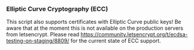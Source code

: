 ### Elliptic Curve Cryptography (ECC)

This script also supports certificates with Elliptic Curve public keys!
Be aware that at the moment this is not available on the production servers from letsencrypt.
Please read https://community.letsencrypt.org/t/ecdsa-testing-on-staging/8809/ for the current state of ECC support.
